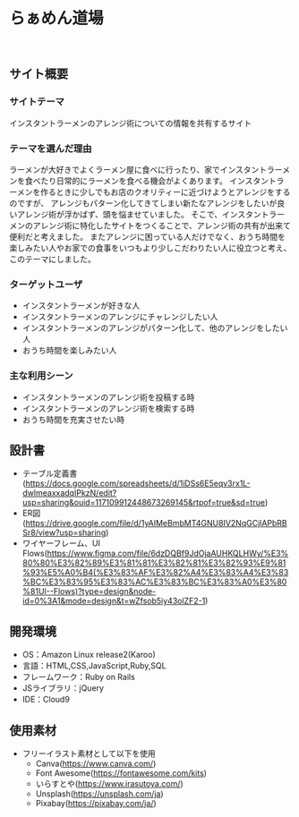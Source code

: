 # らぁめん道場
​
## サイト概要
### サイトテーマ
インスタントラーメンのアレンジ術についての情報を共有するサイト
​
### テーマを選んだ理由
ラーメンが大好きでよくラーメン屋に食べに行ったり、家でインスタントラーメンを食べたり日常的にラーメンを食べる機会がよくあります。
インスタントラーメンを作るときに少しでもお店のクオリティーに近づけようとアレンジをするのですが、
アレンジもパターン化してきてしまい新たなアレンジをしたいが良いアレンジ術が浮かばず、頭を悩ませていました。
そこで、インスタントラーメンのアレンジ術に特化したサイトをつくることで、アレンジ術の共有が出来て便利だと考えました。
またアレンジに困っている人だけでなく、おうち時間を楽しみたい人やお家での食事をいつもより少しこだわりたい人に役立つと考え、このテーマにしました。
​
### ターゲットユーザ
- インスタントラーメンが好きな人
- インスタントラーメンのアレンジにチャレンジしたい人
- インスタントラーメンのアレンジがパターン化して、他のアレンジをしたい人
- おうち時間を楽しみたい人
​
### 主な利用シーン
- インスタントラーメンのアレンジ術を投稿する時
- インスタントラーメンのアレンジ術を検索する時
- おうち時間を充実させたい時
​
## 設計書
- テーブル定義書(https://docs.google.com/spreadsheets/d/1iDSs6E5eqv3rx1L-dwlmeaxxadqIPkzN/edit?usp=sharing&ouid=117109912448673269145&rtpof=true&sd=true)
- ER図(https://drive.google.com/file/d/1yAIMeBmbMT4GNU8IV2NqGCjlAPbRBSr8/view?usp=sharing)
- ワイヤーフレーム、UI Flows(https://www.figma.com/file/6dzDQBf9JdOjaAUHKQLHWy/%E3%80%80%E3%82%89%E3%81%81%E3%82%81%E3%82%93%E9%81%93%E5%A0%B4(%E3%83%AF%E3%82%A4%E3%83%A4%E3%83%BC%E3%83%95%E3%83%AC%E3%83%BC%E3%83%A0%E3%80%81UI--Flows)?type=design&node-id=0%3A1&mode=design&t=wZfsob5iy43olZF2-1)
​
## 開発環境
- OS：Amazon Linux release2(Karoo)
- 言語：HTML,CSS,JavaScript,Ruby,SQL
- フレームワーク：Ruby on Rails
- JSライブラリ：jQuery
- IDE：Cloud9
​
## 使用素材
- フリーイラスト素材として以下を使用
  - Canva(https://www.canva.com/)
  - Font Awesome(https://fontawesome.com/kits)
  - いらすとや(https://www.irasutoya.com/)
  - Unsplash(https://unsplash.com/ja)
  - Pixabay(https://pixabay.com/ja/)